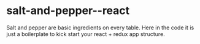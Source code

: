 # salt-and-pepper--react
Salt and pepper are basic ingredients on every table. Here in the code it is just a boilerplate to kick start your react + redux app structure.
